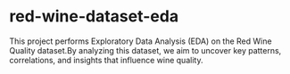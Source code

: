 # red-wine-dataset-eda
This project performs Exploratory Data Analysis (EDA) on the Red Wine Quality dataset.By analyzing this dataset, we aim to uncover key patterns, correlations, and insights that influence wine quality.
